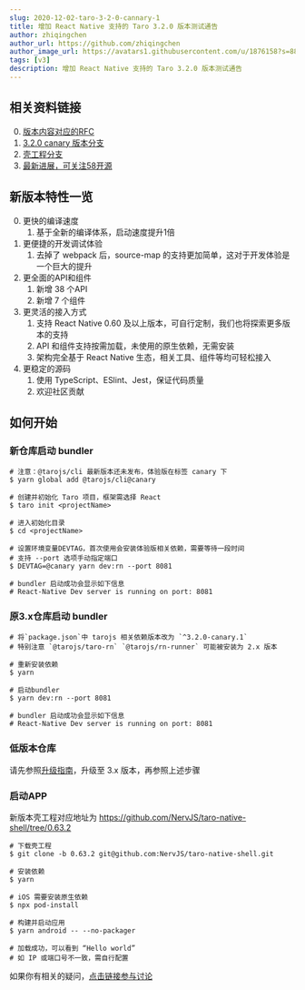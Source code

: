 ```yaml
---
slug: 2020-12-02-taro-3-2-0-cannary-1
title: 增加 React Native 支持的 Taro 3.2.0 版本测试通告
author: zhiqingchen
author_url: https://github.com/zhiqingchen
author_image_url: https://avatars1.githubusercontent.com/u/1876158?s=88&u=0305430cab9f7a516c720e7fc7f8680df1c835b9&v=4
tags: [v3]
description: 增加 React Native 支持的 Taro 3.2.0 版本测试通告
---
```


## 相关资料链接

0. [版本内容对应的RFC](https://github.com/NervJS/taro-rfcs/pull/8)
1. [3.2.0 canary 版本分支](https://github.com/NervJS/taro/tree/feat/react-native)
2. [壳工程分支](https://github.com/NervJS/taro-native-shell/tree/0.63.2)
3. [最新进展，可关注58开源](https://github.com/wuba/taro-react-native)

## 新版本特性一览

0. 更快的编译速度
   1. 基于全新的编译体系，启动速度提升1倍
1. 更便捷的开发调试体验
   1. 去掉了 webpack 后，source-map 的支持更加简单，这对于开发体验是一个巨大的提升
2. 更全面的API和组件
   1. 新增 38 个API
   2. 新增 7 个组件
3. 更灵活的接入方式
   1. 支持 React Native 0.60 及以上版本，可自行定制，我们也将探索更多版本的支持
   2. API 和组件支持按需加载，未使用的原生依赖，无需安装
   3. 架构完全基于 React Native 生态，相关工具、组件等均可轻松接入
4. 更稳定的源码
   1. 使用 TypeScript、ESlint、Jest，保证代码质量
   2. 欢迎社区贡献

<!--truncate-->

## 如何开始

### 新仓库启动 bundler

```
# 注意：@tarojs/cli 最新版本还未发布，体验版在标签 canary 下
$ yarn global add @tarojs/cli@canary

# 创建并初始化 Taro 项目，框架需选择 React
$ taro init <projectName>

# 进入初始化目录
$ cd <projectName>

# 设置环境变量DEVTAG，首次使用会安装体验版相关依赖，需要等待一段时间
# 支持 --port 选项手动指定端口
$ DEVTAG=@canary yarn dev:rn --port 8081

# bundler 启动成功会显示如下信息
# React-Native Dev server is running on port: 8081
```

### 原3.x仓库启动 bundler

```
# 将`package.json`中 tarojs 相关依赖版本改为 `^3.2.0-canary.1`
# 特别注意 `@tarojs/taro-rn` `@tarojs/rn-runner` 可能被安装为 2.x 版本

# 重新安装依赖
$ yarn

# 启动bundler
$ yarn dev:rn --port 8081

# bundler 启动成功会显示如下信息
# React-Native Dev server is running on port: 8081
```

### 低版本仓库

请先参照[升级指南](https://taro-docs.jd.com/taro/docs/migration)，升级至 3.x 版本，再参照上述步骤

### 启动APP

新版本壳工程对应地址为 https://github.com/NervJS/taro-native-shell/tree/0.63.2

```
# 下载壳工程
$ git clone -b 0.63.2 git@github.com:NervJS/taro-native-shell.git

# 安装依赖
$ yarn

# iOS 需要安装原生依赖
$ npx pod-install

# 构建并启动应用 
$ yarn android -- --no-packager

# 加载成功，可以看到 “Hello world”
# 如 IP 或端口号不一致，需自行配置
```

如果你有相关的疑问，[点击链接参与讨论](https://github.com/NervJS/taro/issues/8180)


